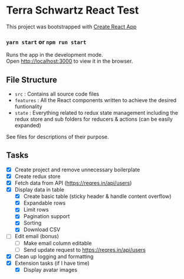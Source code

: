 # Terra Schwartz React Test
This project was bootstrapped with [Create React App](https://github.com/facebook/create-react-app)

### `yarn start` or `npm run start`

Runs the app in the development mode.<br />
Open [http://localhost:3000](http://localhost:3000) to view it in the browser.

## File Structure
 - `src` : Contains all source code files
 - `features` : All the React components written to achieve the desired funtionality
 - `state` : Everything related to redux state management including the redux store and sub folders for reducers & actions (can be easily expanded)
 
 See files for descriptions of their purpose.

## Tasks
- [x] Create project and remove unnecessary boilerplate
- [x] Create redux store
- [x] Fetch data from API (https://reqres.in/api/users)
- [x] Display data in table
    - [x] Create basic table (sticky header & handle content overflow)
    - [x] Expandable rows
    - [x] Limit rows
    - [x] Pagination support
    - [x] Sorting
    - [x] Download CSV
- [ ] Edit email (bonus)
    - [ ] Make email column editable
    - [ ] Send update request to https://reqres.in/api/users
- [x] Clean up logging and formatting
- [x] Extension tasks (if I have time)
    - [x] Display avatar images
